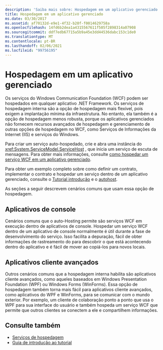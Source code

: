 ```yaml
---
description: 'Saiba mais sobre: Hospedagem em um aplicativo gerenciado'
title: Hospedagem em um aplicativo gerenciado
ms.date: 03/30/2017
ms.assetid: af70132d-e9e1-4f32-b20f-f0014629758a
ms.openlocfilehash: 14fd6b2dea1a4315567611f505f2898314a07908
ms.sourcegitcommit: ddf7edb67715a5b9a45e3dd44536dabc153c1de0
ms.translationtype: MT
ms.contentlocale: pt-BR
ms.lasthandoff: 02/06/2021
ms.locfileid: "99756195"
---
```

# <a name="hosting-in-a-managed-application"></a>Hospedagem em um aplicativo gerenciado

Os serviços do Windows Communication Foundation (WCF) podem ser hospedados em qualquer aplicativo .NET Framework. Os serviços de hospedagem interna são a opção de hospedagem mais flexível, pois exigem a implantação mínima da infraestrutura. No entanto, ela também é a opção de hospedagem menos robusta, porque os aplicativos gerenciados não fornecem recursos avançados de hospedagem e gerenciamento de outras opções de hospedagem no WCF, como Serviços de Informações da Internet (IIS) e serviços do Windows.  
  
 Para criar um serviço auto-hospedado, crie e abra uma instância do <xref:System.ServiceModel.ServiceHost> , que inicia um serviço de escuta de mensagens. Para obter mais informações, consulte [como hospedar um serviço WCF em um aplicativo gerenciado](../how-to-host-a-wcf-service-in-a-managed-application.md).  
  
 Para obter um exemplo completo sobre como definir um contrato, implementar o contrato e hospedar um serviço dentro de um aplicativo gerenciado, consulte o [Tutorial introdução](../getting-started-tutorial.md) e o [autohost](../samples/self-host.md).  
  
 As seções a seguir descrevem cenários comuns que usam essa opção de hospedagem.  
  
## <a name="console-applications"></a>Aplicativos de console  

 Cenários comuns que o auto-Hosting permite são serviços WCF em execução dentro de aplicativos de console. Hospedar um serviço WCF dentro de um aplicativo de console normalmente é útil durante a fase de desenvolvimento do serviço. Isso facilita a depuração, fácil de obter informações de rastreamento do para descobrir o que está acontecendo dentro do aplicativo e é fácil de mover ao copiá-los para novos locais.  
  
## <a name="rich-client-applications"></a>Aplicativos cliente avançados  

 Outros cenários comuns que a hospedagem interna habilita são aplicativos cliente avançados, como aqueles baseados em Windows Presentation Foundation (WPF) ou Windows Forms (WinForms). Essa opção de hospedagem também torna mais fácil para aplicativos cliente avançados, como aplicativos do WPF e WinForms, para se comunicar com o mundo exterior. Por exemplo, um cliente de colaboração ponto a ponto que usa o WPF para sua interface do usuário e também hospeda um serviço WCF que permite que outros clientes se conectem a ele e compartilhem informações.  
  
## <a name="see-also"></a>Consulte também

- [Serviços de hospedagem](../hosting-services.md)
- [Guia de introdução ao tutorial](../getting-started-tutorial.md)

